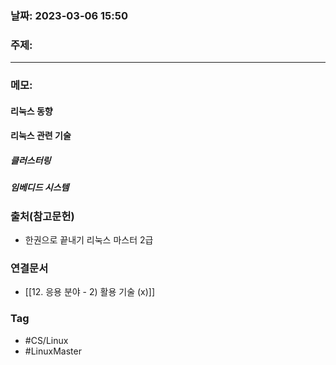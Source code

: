 ### 날짜: 2023-03-06 15:50

### 주제: 
---
### 메모: 
#### 리눅스 동향 
#### 리눅스 관련 기술 
##### 클러스터링 
##### 임베디드 시스템 
### 출처(참고문헌) 
- 한권으로 끝내기 리눅스 마스터 2급

### 연결문서 
- [[12. 응용 분야 - 2) 활용 기술 (x)]]

### Tag
- #CS/Linux 
- #LinuxMaster 